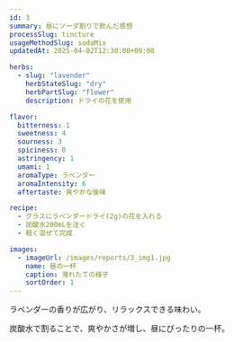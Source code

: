 ```yaml
---
id: 3
summary: 昼にソーダ割りで飲んだ感想
processSlug: tincture
usageMethodSlug: sodaMix
updatedAt: 2025-04-02T12:30:00+09:00

herbs:
  - slug: "lavender"
    herbStateSlug: "dry"
    herbPartSlug: "flower"
    description: ドライの花を使用

flavor:
  bitterness: 1
  sweetness: 4
  sourness: 3
  spiciness: 0
  astringency: 1
  umami: 1
  aromaType: ラベンダー
  aromaIntensity: 6
  aftertaste: 爽やかな後味

recipe:
  - グラスにラベンダードライ(2g)の花を入れる
  - 炭酸水200mLを注ぐ
  - 軽く混ぜて完成

images:
  - imageUrl: /images/reports/3_img1.jpg
    name: 昼の一杯
    caption: 淹れたての様子
    sortOrder: 1
---
```


ラベンダーの香りが広がり、リラックスできる味わい。

炭酸水で割ることで、爽やかさが増し、昼にぴったりの一杯。
